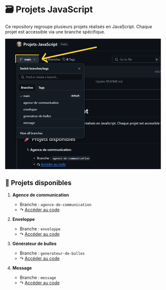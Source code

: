 # 🗃️ Projets JavaScript

Ce repository regroupe plusieurs projets réalisés en JavaScript.
Chaque projet est accessible via une branche spécifique.

![Une capture d'écran pour pouvoir comprendre où est le bouton pour changer de branche dans le répertoire](screenshot-projets-js.png)

## 🚀 Projets disponibles

1. **Agence de communication**
   - Branche : `agence-de-communication`
   - ↷ [Accéder au code](https://github.com/DevJoanaBureth/Projets-JavaScript/tree/agence-de-communication)

2. **Enveloppe**
   - Branche : `enveloppe`
   - ↷ [Accéder au code](https://github.com/DevJoanaBureth/Projets-JavaScript/tree/enveloppe)

3. **Générateur de bulles**
   - Branche : `generateur-de-bulles`
   - ↷ [Accéder au code](https://github.com/DevJoanaBureth/Projets-JavaScript/tree/generateur-de-bulles)

3. **Message**
   - Branche : `message`
   - ↷ [Accéder au code](https://github.com/DevJoanaBureth/Projets-JavaScript/tree/message)
